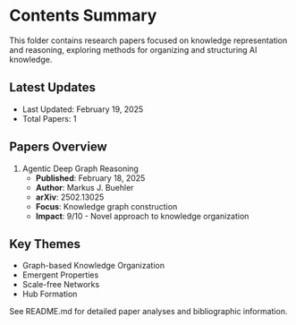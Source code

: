 # Contents Summary

This folder contains research papers focused on knowledge representation and reasoning, exploring methods for organizing and structuring AI knowledge.

## Latest Updates
- Last Updated: February 19, 2025
- Total Papers: 1

## Papers Overview

1. Agentic Deep Graph Reasoning
   - **Published**: February 18, 2025
   - **Author**: Markus J. Buehler
   - **arXiv**: 2502.13025
   - **Focus**: Knowledge graph construction
   - **Impact**: 9/10 - Novel approach to knowledge organization

## Key Themes
- Graph-based Knowledge Organization
- Emergent Properties
- Scale-free Networks
- Hub Formation

See README.md for detailed paper analyses and bibliographic information.
